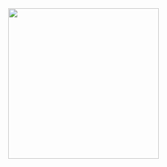 <div align="center">
  <img src="https://github.com/flowykk/iOs-NIS/assets/71427624/a16b191d-c1b5-4268-9dc4-f9e6f046f9cb)" width="300"> 
</div>
